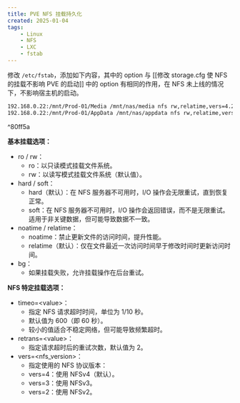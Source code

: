 ```yaml
---
title: PVE NFS 挂载持久化
created: 2025-01-04
tags:
    - Linux
    - NFS
    - LXC
    - fstab
---
```


修改 `/etc/fstab`，添加如下内容，其中的 option 与 [[修改 storage.cfg 使 NFS 的挂载不影响 PVE 的启动]] 中的 option 有相同的作用，在 NFS 未上线的情况下，不影响宿主机的启动。

```bash
192.168.0.22:/mnt/Prod-01/Media /mnt/nas/media nfs rw,relatime,vers=4.2,rsize=1048576,wsize=1048576,hard,proto=tcp,timeo=600,retrans=2,sec=sys,bg,x-systemd.automount 0 0
192.168.0.22:/mnt/Prod-01/AppData /mnt/nas/appdata nfs rw,relatime,vers=4.2,rsize=1048576,wsize=1048576,hard,proto=tcp,timeo=600,retrans=2,sec=sys,bg,x-systemd.automount 0 0
```

^80ff5a

**基本挂载选项：**

- ro / rw：
  - ro：以只读模式挂载文件系统。
  - rw：以读写模式挂载文件系统（默认值）。
- hard / soft：
  - hard（默认）：在 NFS 服务器不可用时，I/O 操作会无限重试，直到恢复正常。
  - soft：在 NFS 服务器不可用时，I/O 操作会返回错误，而不是无限重试。适用于非关键数据，但可能导致数据不一致。
- noatime / relatime：
  - noatime：禁止更新文件的访问时间，提升性能。
  - relatime（默认）：仅在文件最近一次访问时间早于修改时间时更新访问时间。
- bg：
  - 如果挂载失败，允许挂载操作在后台重试。

**NFS 特定挂载选项：**

- timeo=\<value>：
  - 指定 NFS 请求超时时间，单位为 1/10 秒。
  - 默认值为 600（即 60 秒）。
  - 较小的值适合不稳定网络，但可能导致频繁超时。
- retrans=\<value>：
  - 指定请求超时后的重试次数，默认值为 2。
- vers=<nfs_version>：
  - 指定使用的 NFS 协议版本：
  - vers=4：使用 NFSv4（默认）。
  - vers=3：使用 NFSv3。
  - vers=2：使用 NFSv2。
